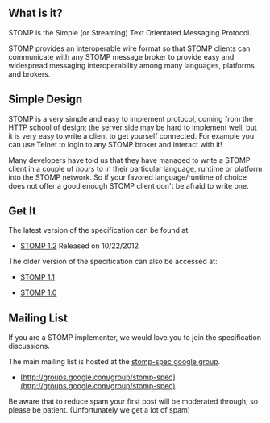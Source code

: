 ## What is it?

STOMP is the Simple (or Streaming) Text Orientated Messaging Protocol.

STOMP provides an interoperable wire format so that STOMP clients can communicate with any STOMP message broker to provide easy and widespread messaging interoperability among many languages, platforms and brokers.

## Simple Design

STOMP is a very simple and easy to implement protocol, coming from the HTTP school of design; the server side may be hard to implement well, but it is very easy to write a client to get yourself connected. For example you can use Telnet to login to any STOMP broker and interact with it!

Many developers have told us that they have managed to write a STOMP client in a couple of _hours_ to in their particular language, runtime or platform into the STOMP network. So if your favored language/runtime of choice does not offer a good enough STOMP client don't be afraid to write one.

## Get It

The latest version of the specification can be found at:

-   [STOMP 1.2](https://stomp.github.io/stomp-specification-1.2.html) Released on 10/22/2012

The older version of the specification can also be accessed at:

-   [STOMP 1.1](https://stomp.github.io/stomp-specification-1.1.html)  
    
-   [STOMP 1.0](https://stomp.github.io/stomp-specification-1.0.html)

## Mailing List

If you are a STOMP implementer, we would love you to join the specification discussions.

The main mailing list is hosted at the [stomp-spec google group](http://groups.google.com/group/stomp-spec).

-   [http://groups.google.com/group/stomp-spec](http://groups.google.com/group/stomp-spec)

Be aware that to reduce spam your first post will be moderated through; so please be patient. (Unfortunately we get a lot of spam)